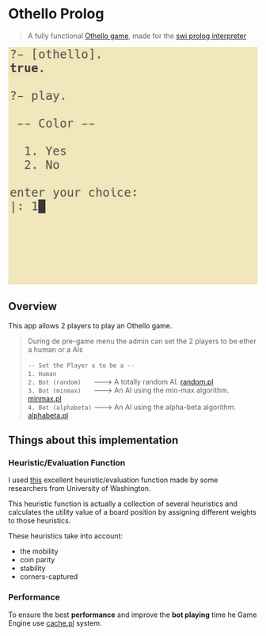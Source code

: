 # Othello Prolog

> A fully functional [Othello game](https://en.wikipedia.org/wiki/Reversi), made for the [swi prolog interpreter](http://www.swi-prolog.org/)

<p align="center">
  <a href="https://raw.githubusercontent.com/Drakirus/Sudoku/master/screen.png">
    <img alt="ScreenShot~ prompt" src="./demo.gif">
  </a>
</p>

## Overview

This app allows 2 players to play an Othello game.

> During de pre-game menu the admin can set the 2 players to be ether a human or
> a AIs
>
>
> `-- Set the Player x to be a --`  
>  `1. Human`  
>  `2. Bot (random)   `    ---> A totally random AI. [random.pl](./ai/random.pl)  
>  `3. Bot (minmax)   `    ---> An AI using the min-max algorithm. [minmax.pl](./ai/minmax.pl)  
>  `4. Bot (alphabeta)` ---> An AI using the alpha-beta algorithm. [alphabeta.pl](./ai/alphabeta.pl)

## Things about this implementation

### Heuristic/Evaluation Function 

I used [this](https://courses.cs.washington.edu/courses/cse573/04au/Project/mini1/RUSSIA/Final_Paper.pdf)
excellent heuristic/evaluation function made by some researchers from University of Washington.

This heuristic function is actually a collection of several heuristics
and calculates the utility value of a board position by assigning
different weights to those heuristics.  

These heuristics take into account:

  - the mobility
  - coin parity
  - stability
  - corners-captured


### Performance
To ensure the best **performance** and improve the **bot playing** time he Game Engine use [cache.pl](./utils/cache.pl) system.
